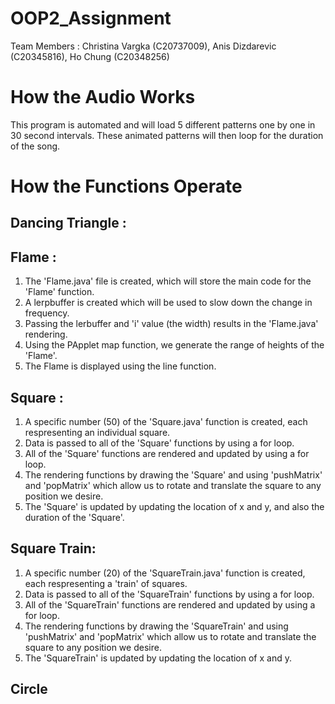 # OOP2_Assignment

Team Members : Christina Vargka (C20737009), Anis Dizdarevic (C20345816), Ho Chung (C20348256)

# How the Audio Works

This program is automated and will load 5 different patterns one by one in 30 second intervals. These animated patterns will then loop for the duration of the song.

# How the Functions Operate

## Dancing Triangle : 

## Flame : 
1. The 'Flame.java' file is created, which will store the main code for the 'Flame' function.
2. A lerpbuffer is created which will be used to slow down the change in frequency.
3. Passing the lerbuffer and 'i' value (the width) results in the 'Flame.java' rendering.
4. Using the PApplet map function, we generate the range of heights of the 'Flame'.
5. The Flame is displayed using the line function.


## Square : 
1. A specific number (50) of the 'Square.java' function is created, each respresenting an individual square.
2. Data is passed to all of the 'Square' functions by using a for loop.
3. All of the 'Square' functions are rendered and updated by using a for loop.
4. The rendering functions by drawing the 'Square' and using 'pushMatrix' and 'popMatrix' which allow us to rotate and translate the square to any position we desire.
5. The 'Square' is updated by updating the location of x and y, and also the duration of the 'Square'.

## Square Train: 
1. A specific number (20) of the 'SquareTrain.java' function is created, each respresenting a 'train' of squares.
2. Data is passed to all of the 'SquareTrain' functions by using a for loop.
3. All of the 'SquareTrain' functions are rendered and updated by using a for loop.
4. The rendering functions by drawing the 'SquareTrain' and using 'pushMatrix' and 'popMatrix' which allow us to rotate and translate the square to any position we desire.
5. The 'SquareTrain' is updated by updating the location of x and y.

## Circle
